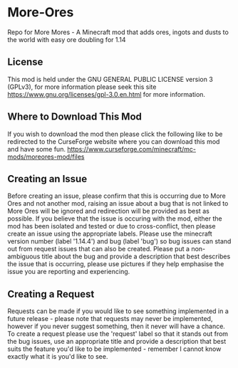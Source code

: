 # More-Ores
Repo for More Mores - A Minecraft mod that adds ores, ingots and dusts to the world with easy ore doubling for 1.14

## License
This mod is held under the GNU GENERAL PUBLIC LICENSE version 3 (GPLv3), for more information please seek this site https://www.gnu.org/licenses/gpl-3.0.en.html for more information.


## Where to Download This Mod
If you wish to download the mod then please click the following like to be redirected to the CurseForge website where you can download this mod and have some fun. https://www.curseforge.com/minecraft/mc-mods/moreores-mod/files

## Creating an Issue
Before creating an issue, please confirm that this is occurring due to More Ores and not another mod, raising an issue about a bug that is not linked to More Ores will be ignored and redirection will be provided as best as possible.
If you believe that the issue is occuring with the mod, either the mod has been isolated and tested or due to cross-conflict, then please create an issue using the appropriate labels. Please use the minecraft version number (label '1.14.4') and bug (label 'bug') so bug issues can stand out from request issues that can also be created. Please put a non-ambiguous title about the bug and provide a description that best describes the issue that is occurring, please use pictures if they help emphasise the issue you are reporting and experiencing.

## Creating a Request
Requests can be made if you would like to see something implemented in a future release - please note that requests may never be implemented, however if you never suggest something, then it never will have a chance.
To create a request please use the 'request' label so that it stands out from the bug issues, use an appropriate title and provide a description that best suits the feature you'd like to be implemented - remember I cannot know exactly what it is you'd like to see.
